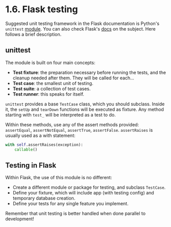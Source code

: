 1.6. Flask testing
==================

Suggested unit testing framework in the Flask documentation is
Python's `unittest` [module](https://docs.python.org/2/library/unittest.html).
You can also check Flask's [docs](http://flask.pocoo.org/docs/0.10/testing/)
on the subject. Here follows a brief description.

unittest
--------

The module is built on four main concepts:

* **Test fixture**: the preparation necessary before running the tests,
  and the cleanup needed after them. They will be called for each...
* **Test case**: the smallest unit of testing.
* **Test suite**: a collection of test cases.
* **Test runner**: this speaks for itself.

`unittest` provides a base `TestCase` class, which you should subclass.
Inside it, the `setUp` and `tearDown` functions will be executed as fixture.
Any method starting with `test_` will be interpreted as a test to do.

Within these methods, use any of the assert methods provided:
`assertEqual`, `assertNotEqual`, `assertTrue`, `assertFalse`.
`assertRaises` is usually used as a with statement:

  ```python
  with self.assertRaises(exception):
      callable()
  ```

Testing in Flask
----------------

Within Flask, the use of this module is no different:

* Create a different module or package for testing, and subclass `TestCase`.
* Define your fixture, which will include app (with testing config)
  and temporary database creation.
* Define your tests for any single feature you implement.

Remember that unit testing is better handled when done parallel to development!
